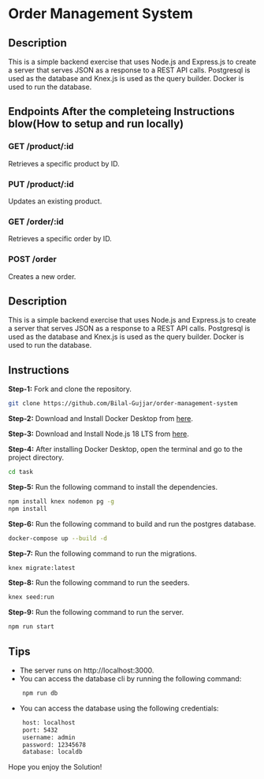 # Order Management System



## Description

This is a simple backend exercise that uses Node.js and Express.js to create a server that serves JSON as a response to a REST API calls. Postgresql is used as the database and Knex.js is used as the query builder. Docker is used to run the database.

## Endpoints After the completeing Instructions blow(How to setup and run locally) 

### GET /product/:id

Retrieves a specific product by ID.

### PUT /product/:id

Updates an existing product.

### GET /order/:id

Retrieves a specific order by ID.

### POST /order

Creates a new order.

## Description

This is a simple backend exercise that uses Node.js and Express.js to create a server that serves JSON as a response to a REST API calls. Postgresql is used as the database and Knex.js is used as the query builder. Docker is used to run the database.

## Instructions

**Step-1:** Fork and clone the repository.
```bash
git clone https://github.com/Bilal-Gujjar/order-management-system
```

**Step-2:** Download and Install Docker Desktop from [here](https://www.docker.com/products/docker-desktop).

**Step-3:** Download and Install Node.js 18 LTS from [here](https://nodejs.org/en/download).

**Step-4:** After installing Docker Desktop, open the terminal and go to the project directory.
```bash
cd task
```
**Step-5:** Run the following command to install the dependencies.
```bash
npm install knex nodemon pg -g
npm install
```

**Step-6:** Run the following command to build and run the postgres database.
```bash
docker-compose up --build -d
```

**Step-7:** Run the following command to run the migrations.
```bash
knex migrate:latest
```

**Step-8:** Run the following command to run the seeders.
```bash
knex seed:run
```

**Step-9:** Run the following command to run the server.
```bash
npm run start
```

## Tips

* The server runs on http://localhost:3000.
* You can access the database cli by running the following command:
```bash
    npm run db
```
* You can access the database using the following credentials:
```bash
    host: localhost
    port: 5432
    username: admin
    password: 12345678
    database: localdb
```
Hope you enjoy the Solution!
